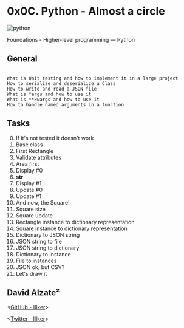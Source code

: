 # 0x0C. Python - Almost a circle


![python](https://memegenerator.net/img/instances/41887298/i-know-python.jpg)


 Foundations - Higher-level programming ― Python

## General

```

What is Unit testing and how to implement it in a large project
How to serialize and deserialize a Class
How to write and read a JSON file
What is *args and how to use it
What is **kwargs and how to use it
How to handle named arguments in a function

```

## Tasks

0. If it's not tested it doesn't work 
1. Base class
2. First Rectangle
3. Validate attributes
4. Area first 
5. Display #0 
6. __str__ 
7. Display #1
8. Update #0
9. Update #1 
10. And now, the Square! 
11. Square size
12. Square update 
13. Rectangle instance to dictionary representation 
14. Square instance to dictionary representation 
15. Dictionary to JSON string 
16. JSON string to file 
17. JSON string to dictionary 
18. Dictionary to Instance
19. File to instances 
20. JSON ok, but CSV? 
21. Let's draw it 


## David Alzate² 

<[GitHub - Illker](https://github.com/illker)>

<[Twitter - Illker](https://twitter.com/illker)>
